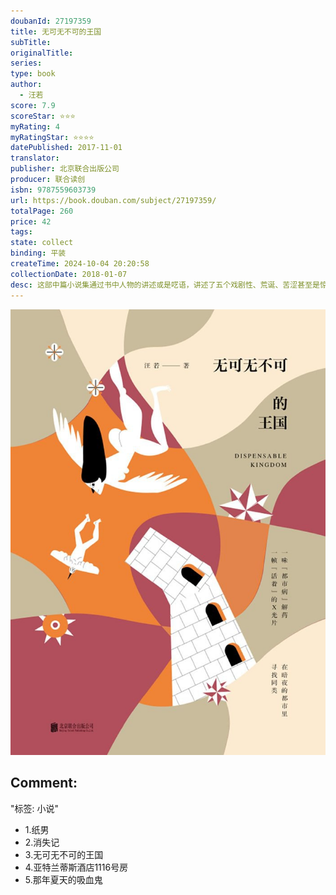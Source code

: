 ```yaml
---
doubanId: 27197359
title: 无可无不可的王国
subTitle: 
originalTitle: 
series: 
type: book
author: 
  - 汪若
score: 7.9
scoreStar: ⭐⭐⭐
myRating: 4
myRatingStar: ⭐⭐⭐⭐
datePublished: 2017-11-01
translator: 
publisher: 北京联合出版公司
producer: 联合读创
isbn: 9787559603739
url: https://book.douban.com/subject/27197359/
totalPage: 260
price: 42
tags: 
state: collect
binding: 平装
createTime: 2024-10-04 20:20:58
collectionDate: 2018-01-07
desc: 这部中篇小说集通过书中人物的讲述或是呓语，讲述了五个戏剧性、荒诞、苦涩甚至是惊悚的故事。这五个故事的人物之间存在着微妙的联系，他们中有囿于童年经验而对理想异性形象充满不安感的都会女子；试图逃脱快节奏城市生活的成功男性；无意中窥看到另外一个世界的普通人……本书反复琢磨、诉说的其实都是一种荒诞、孤独并且无解的都市人生活状态。汪若甚至怀疑言语和记忆；她不写实，她所寻求的不是确定性，而是我们生活中那些暧昧游移的瞬间，她不想理清一切，相反，她的隐蔽而执着的信念是，让被理清的一切重新流动起来，在幻想中、在想象中。所有这些，都与我们对生活、对小说的习惯性看法格格不入。在她的小说里，我依然感到其中有倔强的诗意，构成一个魔力支配的世界，在这里，生活的外壳是如此脆弱，它会在某个夜晚或清晨，某种眼神或动作中悄然绽裂，然后，本质性的景象鲜嫩地展开……——李敬泽（著名文学...(展开全部)这部中篇小说集通过书中人物的讲述或是呓语，讲述了五个戏剧性、荒诞、苦涩甚至是惊悚的故事。这五个故事的人物之间存在着微妙的联系，他们中有囿于童年经验而对理想异性形象充满不安感的都会女子；试图逃脱快节奏城市生活的成功男性；无意中窥看到另外一个世界的普通人……本书反复琢磨、诉说的其实都是一种荒诞、孤独并且无解的都市人生活状态。汪若甚至怀疑言语和记忆；她不写实，她所寻求的不是确定性，而是我们生活中那些暧昧游移的瞬间，她不想理清一切，相反，她的隐蔽而执着的信念是，让被理清的一切重新流动起来，在幻想中、在想象中。所有这些，都与我们对生活、对小说的习惯性看法格格不入。在她的小说里，我依然感到其中有倔强的诗意，构成一个魔力支配的世界，在这里，生活的外壳是如此脆弱，它会在某个夜晚或清晨，某种眼神或动作中悄然绽裂，然后，本质性的景象鲜嫩地展开……——李敬泽（著名文学评论家、作家）这是一部迷人的作品，迷人的地方甚至不是语言或故事本身，而是背后那种讲述的态度。一种对“活着”的临在感的诚恳的探索。——走走（作家）就写小说而言，汪若有着令我叹服的本能和直觉，而且，我还想要说的是：她写下的，才是我所期待的，具有猫一般气质的中国城市小说。——戈舟（作家）这是一部相当独特的作品，没有成套的故事，没有正常的叙事，真有点“满纸荒唐言”的感觉。但是，恰恰如此，它是有深意的探索性的作品，无论在形式上抑或在内容上。——《人民文学》汪若的作品给人一种耳目一新的感觉，作品本身具有非常大的冲击力与没有套路的清新之风。——《收获》主编 程永新原名汪若菡，资深媒体人，长期从事财经新闻报道工作。记者身份之外，是小说家。她认为工作与创作是互补的——职业写作需要更严谨的逻辑，写小说可以释放想象力。汪若的作品多次刊登在《收获》《人民文学》等专业刊物上，2012年获《人民文学》“中篇小说年度奖”。
---
```


![image](99.Attachments/Files/s29625217.jpg)

Comment: 
---
"标签: 小说"


  - 1.纸男
  - 2.消失记
  - 3.无可无不可的王国
  - 4.亚特兰蒂斯酒店1116号房
  - 5.那年夏天的吸血鬼
